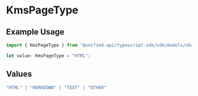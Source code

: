# KmsPageType

## Example Usage

```typescript
import { KmsPageType } from "@unified-api/typescript-sdk/sdk/models/shared";

let value: KmsPageType = "HTML";
```

## Values

```typescript
"HTML" | "MARKDOWN" | "TEXT" | "OTHER"
```